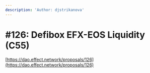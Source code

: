```yaml
---
description: 'Author: djstrikanova'
---
```


# #126: Defibox EFX-EOS Liquidity (C55)

[https://dao.effect.network/proposals/126](https://dao.effect.network/proposals/126)
